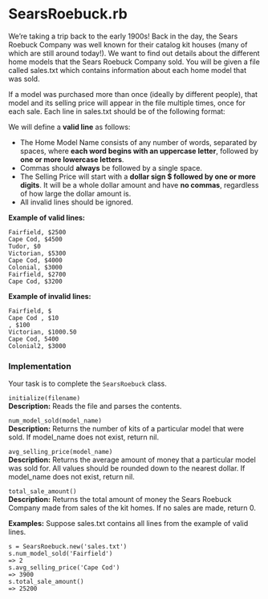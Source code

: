 # SearsRoebuck.rb
We’re taking a trip back to the early 1900s! Back in the day, the Sears Roebuck Company was well known for their catalog kit houses (many of which are still around today!). We want to find out details about the different home models that the Sears Roebuck Company sold. You will be given a file called sales.txt which contains information about each home model that was sold.

If a model was purchased more than once (ideally by different people), that model and its selling price will appear in the file multiple times, once for each sale. Each line in sales.txt should be of the following format: 

We will define a **valid line** as follows:
- The Home Model Name consists of any number of words, separated by spaces, where **each word begins with an uppercase letter**, followed by **one or more lowercase letters**. 
- Commas should **always** be followed by a single space.
- The Selling Price will start with a **dollar sign $ followed by one or more digits**. It will be a whole dollar amount and have **no commas**, regardless of how large the dollar amount is. 
- All invalid lines should be ignored.
 
**Example of valid lines:**
```
Fairfield, $2500  
Cape Cod, $4500  
Tudor, $0  
Victorian, $5300  
Cape Cod, $4000  
Colonial, $3000  
Fairfield, $2700  
Cape Cod, $3200  
```
**Example of invalid lines:**
```
Fairfield, $  
Cape Cod , $10  
, $100  
Victorian, $1000.50  
Cape Cod, 5400  
Colonial2, $3000  
```

### Implementation
Your task is to complete the `SearsRoebuck` class.

`initialize(filename)`  
**Description:** Reads the file and parses the contents.

`num_model_sold(model_name)`  
**Description:** Returns the number of kits of a particular model that were sold. If model_name does not exist, return nil.

`avg_selling_price(model_name)`  
**Description:** Returns the average amount of money that a particular model was sold for. All values should be rounded down to the nearest dollar. If model_name does not exist, return nil.

`total_sale_amount()`  
**Description:** Returns the total amount of money the Sears Roebuck Company made from sales of the kit homes. If no sales are made, return 0.

**Examples:**
Suppose sales.txt contains all lines from the example of valid lines.

```
s = SearsRoebuck.new('sales.txt')  
s.num_model_sold('Fairfield')  
=> 2  
s.avg_selling_price('Cape Cod')  
=> 3900  
s.total_sale_amount()  
=> 25200
```
